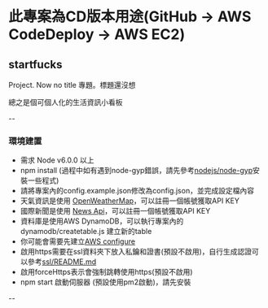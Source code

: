 # 此專案為CD版本用途(GitHub -> AWS CodeDeploy -> AWS EC2)

## startfucks

Project. Now no title
專題。標題還沒想

總之是個可個人化的生活資訊小看板

--

### 環境建置

* 需求 Node v6.0.0 以上
* npm install (過程中如有遇到node-gyp錯誤，請先參考[nodejs/node-gyp](https://github.com/nodejs/node-gyp)安裝一些程式)
* 請將專案內的config.example.json修改為config.json，並完成設定檔內容
* 天氣資訊是使用 [OpenWeatherMap](https://openweathermap.org/api)，可以註冊一個帳號獲取API KEY
* 國際新聞是使用 [News Api](https://newsapi.org/)，可以註冊一個帳號獲取API KEY
* 資料庫是使用AWS DynamoDB，可以執行專案內的dynamodb/createtable.js 建立新的table
* 你可能會需要先建立[AWS configure](http://docs.aws.amazon.com/cli/latest/userguide/cli-chap-getting-started.html)
* 啟用https需要在ssl資料夾下放入私鑰和證書(預設不啟用)，自行生成認證可以參考[ssl/README.md](ssl/README.md)
* 啟用forceHttps表示會強制跳轉使用https(預設不啟用)
* npm start 啟動伺服器 (預設使用pm2啟動)，請先安裝

--
